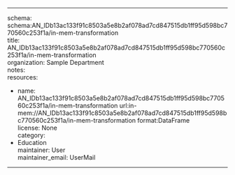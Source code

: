 


---  
schema: schema:AN_IDb13ac133f91c8503a5e8b2af078ad7cd847515db1ff95d598bc770560c253f1a/in-mem-transformation  
title: AN_IDb13ac133f91c8503a5e8b2af078ad7cd847515db1ff95d598bc770560c253f1a/in-mem-transformation  
organization: Sample Department  
notes:   
resources:  
- name: AN_IDb13ac133f91c8503a5e8b2af078ad7cd847515db1ff95d598bc770560c253f1a/in-mem-transformation 
 url:in-mem://AN_IDb13ac133f91c8503a5e8b2af078ad7cd847515db1ff95d598bc770560c253f1a/in-mem-transformation 
 format:DataFrame  
license: None  
category:
 - Education  
maintainer: User  
maintainer_email: UserMail  
---